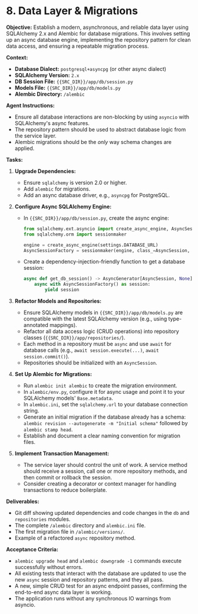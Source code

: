 # 8. Data Layer & Migrations

**Objective:**
Establish a modern, asynchronous, and reliable data layer using SQLAlchemy 2.x and Alembic for database migrations. This involves setting up an async database engine, implementing the repository pattern for clean data access, and ensuring a repeatable migration process.

**Context:**
- **Database Dialect:** `postgresql+asyncpg` (or other async dialect)
- **SQLAlchemy Version:** `2.x`
- **DB Session File:** `{{SRC_DIR}}/app/db/session.py`
- **Models File:** `{{SRC_DIR}}/app/db/models.py`
- **Alembic Directory:** `/alembic`

**Agent Instructions:**
-   Ensure all database interactions are non-blocking by using `asyncio` with SQLAlchemy's async features.
-   The repository pattern should be used to abstract database logic from the service layer.
-   Alembic migrations should be the *only* way schema changes are applied.

**Tasks:**

1.  **Upgrade Dependencies:**
    -   Ensure `sqlalchemy` is version 2.0 or higher.
    -   Add `alembic` for migrations.
    -   Add an async database driver, e.g., `asyncpg` for PostgreSQL.

2.  **Configure Async SQLAlchemy Engine:**
    -   In `{{SRC_DIR}}/app/db/session.py`, create the async engine:
        ```python
        from sqlalchemy.ext.asyncio import create_async_engine, AsyncSession
        from sqlalchemy.orm import sessionmaker

        engine = create_async_engine(settings.DATABASE_URL)
        AsyncSessionFactory = sessionmaker(engine, class_=AsyncSession, expire_on_commit=False)
        ```
    -   Create a dependency-injection-friendly function to get a database session:
        ```python
        async def get_db_session() -> AsyncGenerator[AsyncSession, None]:
            async with AsyncSessionFactory() as session:
                yield session
        ```

3.  **Refactor Models and Repositories:**
    -   Ensure SQLAlchemy models in `{{SRC_DIR}}/app/db/models.py` are compatible with the latest SQLAlchemy version (e.g., using type-annotated mappings).
    -   Refactor all data access logic (CRUD operations) into repository classes (`{{SRC_DIR}}/app/repositories/`).
    -   Each method in a repository must be `async` and use `await` for database calls (e.g., `await session.execute(...)`, `await session.commit()`).
    -   Repositories should be initialized with an `AsyncSession`.

4.  **Set Up Alembic for Migrations:**
    -   Run `alembic init alembic` to create the migration environment.
    -   In `alembic/env.py`, configure it for async usage and point it to your SQLAlchemy models' `Base.metadata`.
    -   In `alembic.ini`, set the `sqlalchemy.url` to your database connection string.
    -   Generate an initial migration if the database already has a schema: `alembic revision --autogenerate -m "Initial schema"` followed by `alembic stamp head`.
    -   Establish and document a clear naming convention for migration files.

5.  **Implement Transaction Management:**
    -   The service layer should control the unit of work. A service method should receive a session, call one or more repository methods, and then commit or rollback the session.
    -   Consider creating a decorator or context manager for handling transactions to reduce boilerplate.

**Deliverables:**
-   Git diff showing updated dependencies and code changes in the `db` and `repositories` modules.
-   The complete `/alembic` directory and `alembic.ini` file.
-   The first migration file in `/alembic/versions/`.
-   Example of a refactored `async` repository method.

**Acceptance Criteria:**
-   `alembic upgrade head` and `alembic downgrade -1` commands execute successfully without errors.
-   All existing tests that interact with the database are updated to use the new `async` session and repository patterns, and they all pass.
-   A new, simple CRUD test for an async endpoint passes, confirming the end-to-end async data layer is working.
-   The application runs without any synchronous IO warnings from asyncio.
